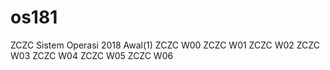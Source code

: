 # os181
ZCZC Sistem Operasi 2018 Awal(1)
ZCZC W00
ZCZC W01
ZCZC W02
ZCZC W03
ZCZC W04
ZCZC W05
ZCZC W06
